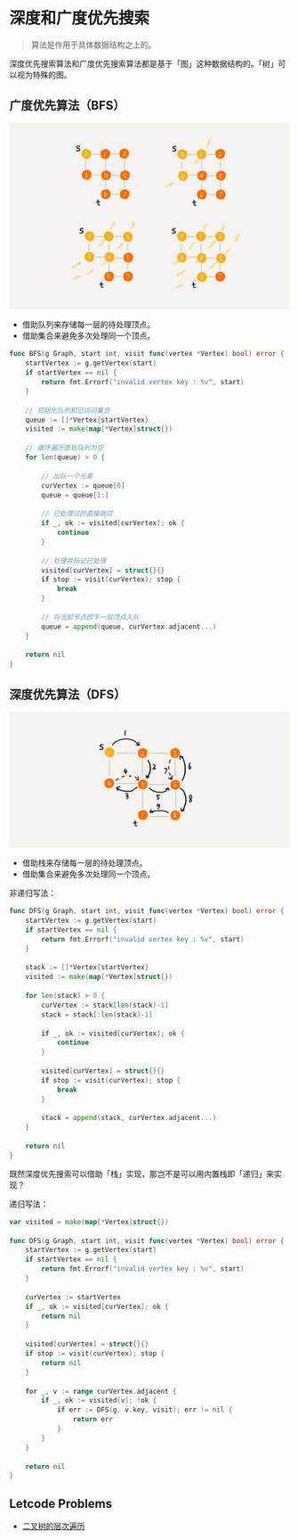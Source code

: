 # 深度和广度优先搜索

> 算法是作用于具体数据结构之上的。

深度优先搜索算法和广度优先搜索算法都是基于「图」这种数据结构的。「树」可以视为特殊的图。

## 广度优先算法（BFS）

![BFS](../../static/graph_bfs.webp)

- 借助队列来存储每一层的待处理顶点。
- 借助集合来避免多次处理同一个顶点。

```go
func BFS(g Graph, start int, visit func(vertex *Vertex) bool) error {
    startVertex := g.getVertex(start)
    if startVertex == nil {
        return fmt.Errorf("invalid vertex key : %v", start)
    }

    // 初始化队列和已访问集合
    queue := []*Vertex{startVertex}
    visited := make(map[*Vertex]struct{})

    // 循环遍历直到队列为空
    for len(queue) > 0 {

        // 出队一个元素
        curVertex := queue[0]
        queue = queue[1:]

        // 已处理过的直接跳过
        if _, ok := visited[curVertex]; ok {
            continue
        }

        // 处理并标记已处理
        visited[curVertex] = struct{}{}
        if stop := visit(curVertex); stop {
            break
        }

        // 将当前节点的下一层顶点入队
        queue = append(queue, curVertex.adjacent...)
    }

    return nil
}
```

## 深度优先算法（DFS）

![DFS](../../static/graph_dfs.webp)

- 借助栈来存储每一层的待处理顶点。
- 借助集合来避免多次处理同一个顶点。

非递归写法：
```go
func DFS(g Graph, start int, visit func(vertex *Vertex) bool) error {
    startVertex := g.getVertex(start)
    if startVertex == nil {
        return fmt.Errorf("invalid vertex key : %v", start)
    }

    stack := []*Vertex{startVertex}
    visited := make(map[*Vertex]struct{})

    for len(stack) > 0 {
        curVertex := stack[len(stack)-1]
        stack = stack[:len(stack)-1]

        if _, ok := visited[curVertex]; ok {
            continue
        }

        visited[curVertex] = struct{}{}
        if stop := visit(curVertex); stop {
            break
        }

        stack = append(stack, curVertex.adjacent...)
    }

    return nil
}
```

既然深度优先搜索可以借助「栈」实现，那岂不是可以用内置栈即「递归」来实现？

递归写法：
```go
var visited = make(map[*Vertex]struct{})

func DFS(g Graph, start int, visit func(vertex *Vertex) bool) error {
    startVertex := g.getVertex(start)
    if startVertex == nil {
        return fmt.Errorf("invalid vertex key : %v", start)
    }

    curVertex := startVertex
    if _, ok := visited[curVertex]; ok {
        return nil
    }

    visited[curVertex] = struct{}{}
    if stop := visit(curVertex); stop {
        return nil
    }

    for _, v := range curVertex.adjacent {
        if _, ok := visited[v]; !ok {
            if err := DFS(g, v.key, visit); err != nil {
                return err
            }
        }
    }

    return nil
}
```

## Letcode Problems

- [二叉树的层次遍历](https://leetcode.cn/problems/binary-tree-level-order-traversal/#/description)
